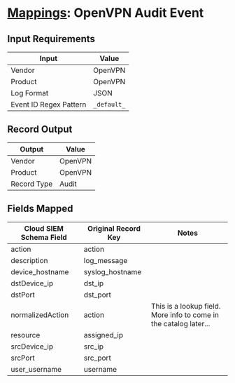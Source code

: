 # [Mappings](README.md): OpenVPN Audit Event

## Input Requirements

|Input|Value|
|-----|-----|
|Vendor|OpenVPN|
|Product|OpenVPN|
|Log Format|JSON|
|Event ID Regex Pattern|`_default_`|

## Record Output

|Output|Value|
|------|-----|
|Vendor|OpenVPN|
|Product|OpenVPN|
|Record Type|Audit|

## Fields Mapped

|Cloud SIEM Schema Field|Original Record Key|Notes|
|-----------------------|-------------------|-----|
|action|action||
|description|log_message||
|device_hostname|syslog_hostname||
|dstDevice_ip|dst_ip||
|dstPort|dst_port||
|normalizedAction|action|This is a lookup field. More info to come in the catalog later...|
|resource|assigned_ip||
|srcDevice_ip|src_ip||
|srcPort|src_port||
|user_username|username||

